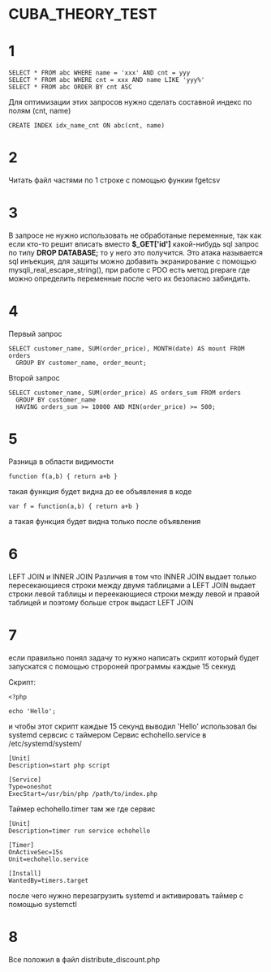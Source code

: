 # CUBA_THEORY_TEST
# 1
```
SELECT * FROM abc WHERE name = 'xxx' AND cnt = yyy
SELECT * FROM abc WHERE cnt = xxx AND name LIKE 'yyy%'
SELECT * FROM abc ORDER BY cnt ASC
```
Для оптимизации этих запросов нужно сделать составной индекс по полям (cnt, name)
```
CREATE INDEX idx_name_cnt ON abc(cnt, name)
```


# 2
Читать файл частями
по 1 строке с помощью функии fgetcsv

# 3
В запросе не нужно использовать не обработаные переменные, так как если кто-то решит вписать вместо **$_GET['id']** какой-нибудь sql запрос по типу **DROP DATABASE;** то у него это получится.
Это атака называется sql инъекция, для защиты можно добавить экранирование с помощью mysqli_real_escape_string(), при работе с PDO есть метод prepare где можно определить переменные после чего их безопасно забиндить.


# 4
Первый запрос
```
SELECT customer_name, SUM(order_price), MONTH(date) AS mount FROM orders
  GROUP BY customer_name, order_mount;
```
Второй запрос
```
SELECT customer_name, SUM(order_price) AS orders_sum FROM orders
  GROUP BY customer_name
  HAVING orders_sum >= 10000 AND MIN(order_price) >= 500;
```


# 5
Разница в области видимости
```
function f(a,b) { return a+b }
```
такая функция будет видна до ее объявления в коде
```
var f = function(a,b) { return a+b }
```
а такая функция будет видна только после объявления


# 6
LEFT JOIN и INNER JOIN
Различия в том что INNER JOIN выдает только пересекающиеся строки между двумя таблицами а LEFT JOIN выдает строки левой таблицы и переекающиеся строки между левой и правой таблицей и поэтому больше строк выдаст LEFT JOIN


# 7
если правильно понял задачу то нужно написать скрипт который будет запускатся с помощью стророней программы каждые 15 секнуд

Скрипт:
```
<?php

echo 'Hello';
```
и чтобы этот скрипт каждые 15 секунд выводил 'Hello' использовал бы systemd сервсис с таймером
Сервис echohello.service в /etc/systemd/system/
```
[Unit]
Description=start php script

[Service]
Type=oneshot
ExecStart=/usr/bin/php /path/to/index.php
```
Таймер echohello.timer там же где сервис
```
[Unit]
Description=timer run service echohello

[Timer]
OnActiveSec=15s
Unit=echohello.service

[Install]
WantedBy=timers.target
```
после чего нужно перезагрузить systemd и активировать таймер с помощью systemctl

# 8

Все положил в файл distribute_discount.php
